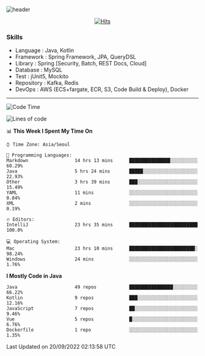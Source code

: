 <!-- Github Profile Readme로 프로필 꾸미기 : https://zzsza.github.io/development/2020/07/10/make-github-profile-readme/ -->

<!-- github theme -->
  <!-- 
    ![header](https://capsule-render.vercel.app/api?type=slice&color=e0f0e3&height=150&section=header&text=beasy&fontSize=45)
  -->
  ![header](https://capsule-render.vercel.app/api?type=soft&color=e0f0e3&height=150&section=header&text=Choi-YongSeok&fontSize=55&animation=twinkling)


<!-- hits count : https://hits.seeyoufarm.com/ -->
<div align=center>
    
  [![Hits](https://hits.seeyoufarm.com/api/count/incr/badge.svg?url=https%3A%2F%2Fgithub.com%2Fchoi-ys&count_bg=%2379C83D&title_bg=%23555555&icon=&icon_color=%23E7E7E7&title=hits&edge_flat=false)](https://hits.seeyoufarm.com)

</div>


<!-- Committed Top Lang -->
<div align=center>
</div>


### Skills
 - Language : Java, Kotlin
 - Framework : Spring Framework, JPA, QueryDSL
 - Library : Spring [Security, Batch, REST Docs, Cloud]
 - Database : MySQL
 - Test : jUnit5, Mockito
 - Repository : Kafka, Redis
 - DevOps : AWS (ECS+fargate, ECR, S3, Code Build & Deploy), Docker

---

<!--START_SECTION:waka-->
![Code Time](http://img.shields.io/badge/Code%20Time-2%2C933%20hrs%2029%20mins-blue)

![Lines of code](https://img.shields.io/badge/From%20Hello%20World%20I%27ve%20Written-336%20Thousand%20lines%20of%20code-blue)

📊 **This Week I Spent My Time On** 

```text
⌚︎ Time Zone: Asia/Seoul

💬 Programming Languages: 
Markdown                 14 hrs 13 mins      ███████████████░░░░░░░░░░   60.29% 
Java                     5 hrs 24 mins       █████░░░░░░░░░░░░░░░░░░░░   22.93% 
Other                    3 hrs 39 mins       ███░░░░░░░░░░░░░░░░░░░░░░   15.49% 
YAML                     11 mins             ░░░░░░░░░░░░░░░░░░░░░░░░░   0.84% 
XML                      2 mins              ░░░░░░░░░░░░░░░░░░░░░░░░░   0.19%

🔥 Editors: 
IntelliJ                 23 hrs 35 mins      █████████████████████████   100.0%

💻 Operating System: 
Mac                      23 hrs 10 mins      ████████████████████████░   98.24% 
Windows                  24 mins             ░░░░░░░░░░░░░░░░░░░░░░░░░   1.76%

```

**I Mostly Code in Java** 

```text
Java                     49 repos            ████████████████░░░░░░░░░   66.22% 
Kotlin                   9 repos             ███░░░░░░░░░░░░░░░░░░░░░░   12.16% 
JavaScript               7 repos             ██░░░░░░░░░░░░░░░░░░░░░░░   9.46% 
Vue                      5 repos             █░░░░░░░░░░░░░░░░░░░░░░░░   6.76% 
Dockerfile               1 repo              ░░░░░░░░░░░░░░░░░░░░░░░░░   1.35%

```



 Last Updated on 20/09/2022 02:13:58 UTC
<!--END_SECTION:waka-->

<!-- 
![footer](https://capsule-render.vercel.app/api?section=footer&type=slice&color=e0f0e3)
-->

